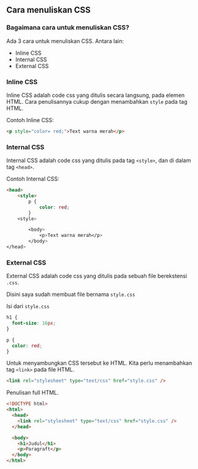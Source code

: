 ## Cara menuliskan CSS

### Bagaimana cara untuk menuliskan CSS?

Ada 3 cara untuk menuliskan CSS. Antara lain:

- Inline CSS
- Internal CSS
- External CSS

### Inline CSS

Inline CSS adalah code css yang ditulis secara langsung, pada elemen HTML. Cara penulisannya cukup dengan menambahkan `style` pada tag HTML.

Contoh Inline CSS:

```html
<p style="color= red;">Text warna merah</p>
```

### Internal CSS

Internal CSS adalah code css yang ditulis pada tag `<style>`, dan di dalam tag `<head>`.

Contoh Internal CSS:

```html
<head>
    <style>
        p {
            color: red;
        }
    <style>

        <body>
            <p>Text warna merah</p>
        </body>
</head>
```

### External CSS

External CSS adalah code css yang ditulis pada sebuah file berekstensi `.css`.

Disini saya sudah membuat file bernama `style.css`

Isi dari `style.css`

```css
h1 {
  font-size: 16px;
}

p {
  color: red;
}
```

Untuk menyambungkan CSS tersebut ke HTML. Kita perlu menambahkan tag `<link>` pada file HTML.

```html
<link rel="stylesheet" type="text/css" href="style.css" />
```

Penulisan full HTML.

```html
<!DOCTYPE html>
<html>
  <head>
    <link rel="stylesheet" type="text/css" href="style.css" />
  </head>

  <body>
    <h1>Judul</h1>
    <p>Paragraft</p>
  </body>
</html>
```
